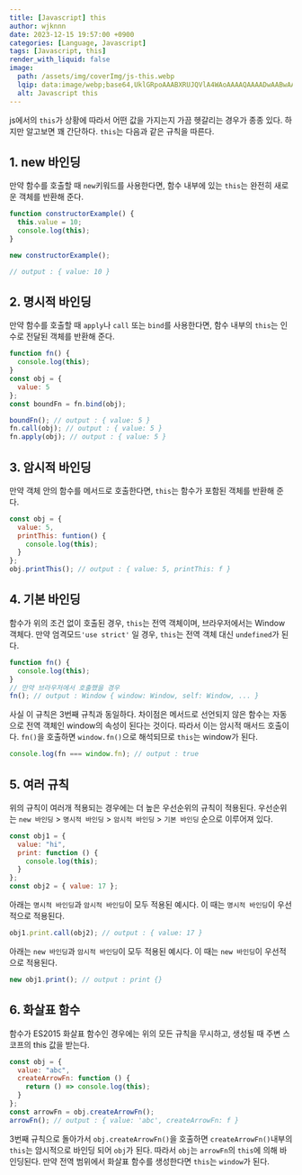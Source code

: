 ```yaml
---
title: [Javascript] this
author: wjknnn
date: 2023-12-15 19:57:00 +0900
categories: [Language, Javascript]
tags: [Javascript, this]
render_with_liquid: false
image:
  path: /assets/img/coverImg/js-this.webp
  lqip: data:image/webp;base64,UklGRpoAAABXRUJQVlA4WAoAAAAQAAAADwAABwAAQUxQSDIAAAARL0AmbZurmr57yyIiqE8oiG0bejIYEQTgqiDA9vqnsUSI6H+oAERp2HZ65qP/VIAWAFZQOCBCAAAA8AEAnQEqEAAIAAVAfCWkAALp8sF8rgRgAP7o9FDvMCkMde9PK7euH5M1m6VWoDXf2FkP3BqV0ZYbO6NA/VFIAAAA
  alt: Javascript this
---
```


js에서의 `this`가 상황에 따라서 어떤 값을 가지는지 가끔 헷갈리는 경우가 종종 있다.
하지만 알고보면 꽤 간단하다.
`this`는 다음과 같은 규칙을 따른다.

## 1. new 바인딩

만약 함수를 호출할 때 `new`키워드를 사용한다면, 함수 내부에 있는 `this`는 완전히 새로운 객체를 반환해 준다.

```js
function constructorExample() {
  this.value = 10;
  console.log(this);
}

new constructorExample();

// output : { value: 10 }
```

## 2. 명시적 바인딩

만약 함수를 호출할 때 `apply`나 `call` 또는 `bind`를 사용한다면, 함수 내부의 `this`는 인수로 전달된 객체를 반환해 준다.

```js
function fn() {
  console.log(this);
}
const obj = {
  value: 5
};
const boundFn = fn.bind(obj);

boundFn(); // output : { value: 5 }
fn.call(obj); // output : { value: 5 }
fn.apply(obj); // output : { value: 5 }
```

## 3. 암시적 바인딩

만약 객체 안의 함수를 메서드로 호출한다면, `this`는 함수가 포함된 객체를 반환해 준다.

```js
const obj = {
  value: 5,
  printThis: funtion() {
    console.log(this);
  }
};
obj.printThis(); // output : { value: 5, printThis: f }
```

## 4. 기본 바인딩

함수가 위의 조건 없이 호출된 경우, `this`는 전역 객체이며, 브라우저에서는 Window 객체다.
만약 엄격모드`'use strict'` 일 경우, `this`는 전역 객체 대신 `undefined`가 된다.

```js
function fn() {
  console.log(this);
}
// 만약 브라우저에서 호출했을 경우
fn(); // output : Window { window: Window, self: Window, ... }
```

사실 이 규칙은 3번째 규칙과 동일하다. 차이점은 메서드로 선언되지 않은 함수는 자동으로 전역 객체인 window의 속성이 된다는 것이다.
따라서 이는 암시적 매서드 호출이다. `fn()`을 호출하면 `window.fn()`으로 해석되므로 `this`는 window가 된다.

```js
console.log(fn === window.fn); // output : true
```

## 5. 여러 규칙

위의 규칙이 여러개 적용되는 경우에는 더 높은 우선순위의 규칙이 적용된다.
우선순위는 `new 바인딩` > `명시적 바인딩` > `암시적 바인딩` > `기본 바인딩` 순으로 이루어져 있다.

```js
const obj1 = {
  value: "hi",
  print: function () {
    console.log(this);
  }
};
const obj2 = { value: 17 };
```

아래는 `명시적 바인딩`과 `암시적 바인딩`이 모두 적용된 예시다. 이 때는 `명시적 바인딩`이 우선적으로 적용된다.

```js
obj1.print.call(obj2); // output : { value: 17 }
```

아래는 `new 바인딩`과 `암시적 바인딩`이 모두 적용된 예시다. 이 때는 `new 바인딩`이 우선적으로 적용된다.

```js
new obj1.print(); // output : print {}
```

## 6. 화살표 함수

함수가 ES2015 화살표 함수인 경우에는 위의 모든 규칙을 무시하고, 생성될 때 주변 스코프의 this 값을 받는다.

```js
const obj = {
  value: "abc",
  createArrowFn: function () {
    return () => console.log(this);
  }
};
const arrowFn = obj.createArrowFn();
arrowFn(); // output : { value: 'abc', createArrowFn: f }
```

3번째 규칙으로 돌아가서 `obj.createArrowFn()`을 호출하면 `createArrowFn()`내부의 `this`는 암시적으로 바인딩 되어 `obj`가 된다. 따라서 `obj`는 `arrowFn`의 `this`에 의해 바인딩된다.
만약 전역 범위에서 화살표 함수를 생성한다면 `this`는 `window`가 된다.
